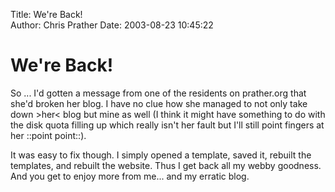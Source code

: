 Title: We're Back!  
Author: Chris Prather
Date: 2003-08-23 10:45:22

# We're Back!
So ... I'd gotten a message from one of the residents on prather.org that she'd broken her blog. I have no clue how she managed to not only take down >her< blog but mine as well (I think it might have something to do with the disk quota filling up which really isn't her fault but I'll still point fingers at her ::point point::).

It was easy to fix though. I simply opened a template, saved it, rebuilt the templates, and rebuilt the website. Thus I get back all my webby goodness. And you get to enjoy more from me... and my erratic blog.
